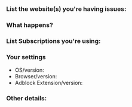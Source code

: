 <!-- 2
Note: If you're a website owner that has been specifically targeted, fix the site before reporting. 
Remove revolving ad servers, popup ads, adblock countering etc. Only then will this request be reviewed. -->

<!-- Any additions, changes or removals is at the Authors discretion. 
You're free to counterargue (to a certain point) if you disagree with the decision. 
To avoid being banned, don't constantly re-open or create new (related) issue reports.
-->

<!-- If you fail to fill in this form, THIS ISSUE REPORT WILL BE CLOSED. -->

<!-- Include the website URL in the Title line of this issue report -->

### List the website(s) you're having issues:

<!-- URL(s) for issue on a specific site are **mandatory** -->
<!-- To prevent tracking, wrap the website URL in a Code tag please. **mandatory** -->

### What happens?

<!-- Just a description of the issue when you visit the site. Or steps on reproducing this  -->

### List Subscriptions you're using:

<!-- Which adblock lists are you're using? -->

### Your settings

<!-- Just to ensure there is no issues or conflicts with other webbrowser extensions. 
     Disable Noscript, Ghostery, Disconnect, HTTPS Everywhere, Privacy Badger before reporting (and re-test with them disabled).
     Just ensure you're running just one Adblock extension only -->

- OS/version: 
- Browser/version: 
- Adblock Extension/version: 

### Other details:

<!-- If you suspect certain filters (this helps spending time to debug it manually).
If you have a screen shot of the issue or advert, this will help to highlight it. -->


